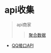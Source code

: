 # api收集

> api商家
>> [聚合数据](https://www.juhe.cn/login?ref=https://www.juhe.cn/myData)

* [QQ接口API](http://wiki.open.qq.com/wiki/mobile/API%E8%B0%83%E7%94%A8%E8%AF%B4%E6%98%8E#6._.E8.BF.94.E5.9B.9E.E7.A0.81.E8.AF.B4.E6.98.8E%E3%80%82)